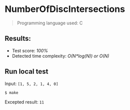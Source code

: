 # NumberOfDiscIntersections

> Programming language used: C

## Results:

* Test score: _100%_
* Detected time complexity: _O(N*log(N)) or O(N)_

## Run local test

Input: `[1, 5, 2, 1, 4, 0]`

```sh
$ make
```

Excepted result: `11`
